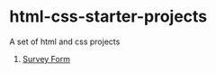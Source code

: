 # html-css-starter-projects
 A set of html and css projects

 1) [Survey Form](https://harshita-vyass.github.io/html-css-starter-projects/survey-form/index.html)
